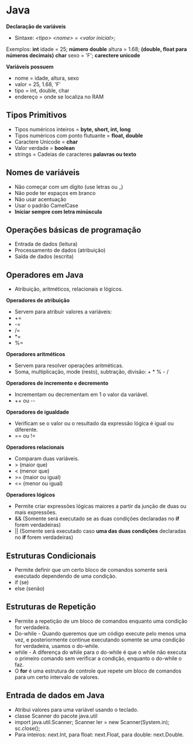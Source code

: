 # Java

**Declaração de variáveis**
- Sintaxe: *<*tipo*>* *<*nome*>* = *<*valor inicial*>;*

Exemplos:
**int** idade = 25; **número**
**double** altura = 1.68; **(double, float para números decimais)**
**char** sexo = 'F'; **carectere unicode**

**Variáveis possuem**
- nome = idade, altura, sexo
- valor = 25, 1.68, 'F'
- tipo = int, double, char
- endereço = onde se localiza no RAM

## Tipos Primitivos
 - Tipos numéricos inteiros = **byte, short, int, long**
 - Tipos numéricos com ponto flutuante = **float, double**
 - Caractere Unicode = **char**
 - Valor verdade = **boolean**
 - strings = Cadeias de caracteres **palavras ou texto**
 
 ## Nomes de variáveis
 - Não começar com um dígito (use letras ou _)
 - Não pode ter espaços em branco
 - Não usar acentuação 
 - Usar o padrão CamelCase 
 - **Iniciar sempre com letra minúscula**
 
 ## Operações básicas de programação
 - Entrada de dados (leitura)
 - Processamento de dados (atribuição)
 - Saída de dados (escrita)
 
 ## Operadores em Java
-  Atribuição, aritméticos, relacionais e lógicos.

**Operadores de atribuição**
- Servem para atribuir valores a variáveis: 
- +=
- -=
- /=
- *=
- %=

**Operadores aritméticos**
- Servem para resolver operações aritméticas.
- Soma, multiplicação, mode (resto), subtração, divisão: + * % - /

**Operadores de incremento e decremento**
- Incrementam ou decrementam em 1 o valor da variável.
- ++ ou --

**Operadores de igualdade**
- Verificam se o valor ou o resultado da expressão lógica é igual ou diferente.
- == ou !=

**Operadores relacionais**
- Comparam duas variáveis.
- &gt; (maior que)
- &lt; (menor que)
- &gt;= (maior ou igual)
- &lt;= (menor ou igual)

**Operadores lógicos**
-  Permite criar expressões lógicas maiores a partir da junção de duas ou mais expressões.
- && (Somente será executado se as duas condições declaradas no **if** forem verdadeiras)
- || (Somente será executado caso **uma das duas condições** declaradas no **if** forem verdadeiras)

## Estruturas Condicionais
- Permite definir que um certo bloco de comandos somente será executado dependendo de uma condição.
- if (se)
- else (senão)

## Estruturas de Repetição
- Permite a repetição de um bloco de comandos enquanto uma condição for verdadeira.
- Do-while - Quando queremos que um código execute pelo menos uma vez, e posteriormente continue executando somente se uma condição for verdadeira, usamos o do-while.
- while - A diferença do while para o do-while é que o while não executa o primeiro comando sem verificar a condição, enquanto o do-while o faz.
- O **for** é uma estrutura de controle que repete um bloco de comandos para um certo intervalo de valores.

## Entrada de dados em Java
- Atribui valores para uma variável usando o teclado.
- classe Scanner do pacote java.util
- import java.util.Scanner;
    Scanner ler = new Scanner(System.in);
         sc.close();
- Para inteiros: next.Int, para float: next.Float, para double: next.Double.

##
    
